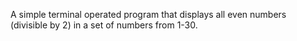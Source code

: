 A simple terminal operated program that displays all even numbers (divisible by 2) in a set of numbers from 1-30.
